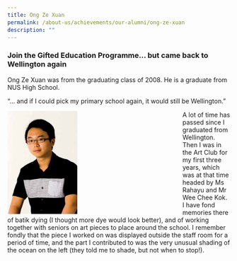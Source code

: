 ```yaml
---
title: Ong Ze Xuan
permalink: /about-us/achievements/our-alumni/ong-ze-xuan
description: ""
---
```

### Join the Gifted Education Programme… but came back to Wellington again

Ong Ze Xuan was from the graduating class of 2008. He is a graduate from NUS High School.

“… and if I could pick my primary school again, it would still be Wellington.”

<div>  
<div style="float: left">  
<img src="/images/alumni05.png" 
     style="width:40%">
</div>  
<div></div>  
</div>

A lot of time has passed since I graduated from Wellington. Then I was in the Art Club for my first three years, which was at that time headed by Ms Rahayu and Mr Wee Chee Kok. I have fond memories there of batik dying (I thought more dye would look better), and of working together with seniors on art pieces to place around the school. I remember fondly that the piece I worked on was displayed outside the staff room for a period of time, and the part I contributed to was the very unusual shading of the ocean on the left (they told me to shade, but not when to stop!).